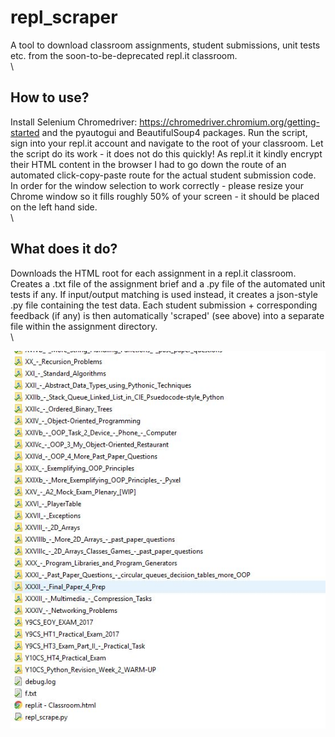 # repl_scraper
 A tool to download classroom assignments, student submissions, unit tests etc. from the soon-to-be-deprecated  repl.it classroom.\
 \
 
 ## How to use?

 Install Selenium Chromedriver: https://chromedriver.chromium.org/getting-started and the pyautogui and BeautifulSoup4 packages.
Run the script, sign into your repl.it account and navigate to the root of your classroom. Let the script do its work - it does not
do this quickly! As repl.it it kindly encrypt their HTML content in the browser I had to go down the route of an automated click-copy-paste
route for the actual student submission code. In order for the window selection to work correctly - please resize your Chrome window so
it fills roughly 50% of your screen - it should be placed on the left hand side.\
\
 
## What does it do?
Downloads the HTML root for each assignment in a repl.it classroom. Creates a .txt file of the assignment brief and a .py file of the
automated unit tests if any. If input/output matching is used instead, it creates a json-style .py file containing the test data. Each
student submission + corresponding feedback (if any) is then automatically 'scraped' (see above) into a separate file within the assignment
directory.\
\
 

![alt text](https://github.com/chall168421/repl_scraper/blob/main/Capture.JPG?raw=true)
